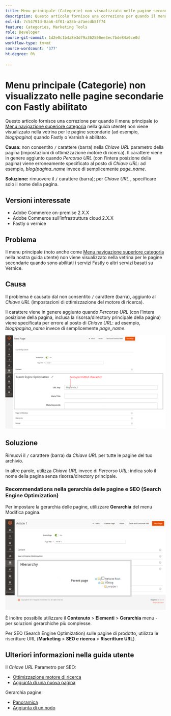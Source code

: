 ```yaml
---
title: Menu principale (Categorie) non visualizzato nelle pagine secondarie con Fastly abilitato
description: Questo articolo fornisce una correzione per quando il menu principale (o il [menu di navigazione superiore per le categorie](https://experienceleague.adobe.com/docs/commerce-admin/catalog/catalog/navigation/navigation-top.html) nella nostra guida utente) non viene visualizzato nella vetrina per le pagine secondarie (ad esempio, *blog/pagina*) quando Fastly o Varnish è abilitato.
exl-id: 7c54791d-8aa6-4f01-a28b-a7aecdb8ff74
feature: Categories, Marketing Tools
role: Developer
source-git-commit: 1d2e0c1b4a8e3d79a362500ee3ec7bde84a6ce0d
workflow-type: tm+mt
source-wordcount: '377'
ht-degree: 0%

---
```


# Menu principale (Categorie) non visualizzato nelle pagine secondarie con Fastly abilitato

Questo articolo fornisce una correzione per quando il menu principale (o [Menu navigazione superiore categoria](/docs/commerce-admin/catalog/catalog/navigation/navigation-top.html) nella guida utente) non viene visualizzato nella vetrina per le pagine secondarie (ad esempio, *blog/pagina*) quando Fastly o Varnish è abilitato.

**Causa:** non consentito `/` carattere (barra) nella *Chiave URL* parametro della pagina (impostazioni di ottimizzazione motore di ricerca). Il carattere viene in genere aggiunto quando *Percorso URL* (con l&#39;intera posizione della pagina) viene erroneamente specificato al posto di *Chiave URL*: ad esempio, *blog/pagina\_name* invece di semplicemente *page\_name*.

**Soluzione:** rimuovere il `/` carattere (barra); per *Chiave URL* , specificare solo il nome della pagina.

## Versioni interessate

* Adobe Commerce on-premise 2.X.X
* Adobe Commerce sull’infrastruttura cloud 2.X.X
* Fastly o vernice

## Problema

Il menu principale (noto anche come [Menu navigazione superiore categoria](/docs/commerce-admin/catalog/catalog/navigation/navigation-top.html) nella nostra guida utente) non viene visualizzato nella vetrina per le pagine secondarie quando sono abilitati i servizi Fastly o altri servizi basati su Vernice.

## Causa

Il problema è causato dal non consentito `/` carattere (barra), aggiunto al *Chiave URL* (impostazioni di ottimizzazione del motore di ricerca).

Il carattere viene in genere aggiunto quando *Percorso URL* (con l’intera posizione della pagina, inclusa la risorsa/directory principale della pagina) viene specificata per errore al posto di *Chiave URL*: ad esempio, *blog/pagina\_name* invece di semplicemente *page\_name*.

![Parametro chiave URL per impostazioni SEO (Search Engine Optimization)](assets/seo_url_key.png)

## Soluzione

Rimuovi il `/` carattere (barra) da *Chiave URL* per tutte le pagine del tuo archivio.

In altre parole, utilizza *Chiave URL* invece di *Percorso URL*: indica solo il nome della pagina senza risorsa/directory principale.

### Recommendations nella gerarchia delle pagine e SEO (Search Engine Optimization)

Per impostare la gerarchia delle pagine, utilizzare **Gerarchia** del menu Modifica pagina.

![Impostazioni gerarchia](assets/hierarchy_hr.png)

È inoltre possibile utilizzare il **Contenuto** > **Elementi** > **Gerarchia** menu - per soluzioni gerarchiche più complesse.

Per SEO (Search Engine Optimization) sulle pagine di prodotto, utilizza le riscritture URL (**Marketing** > **SEO e ricerca** > **Riscritture URL**).

## Ulteriori informazioni nella guida utente

Il *Chiave URL* Parametro per SEO:

* [Ottimizzazione motore di ricerca](/docs/commerce-admin/catalog/categories/create/categories-search-engine-optimization.html)
* [Aggiunta di una nuova pagina](/docs/commerce-admin/content-design/elements/pages/page-add.html)

Gerarchia pagine:

* [Panoramica](/docs/commerce-admin/content-design/elements/pages/page-hierarchy.html)
* [Aggiunta di un nodo](/docs/commerce-admin/content-design/elements/pages/page-hierarchy.html#add-a-hierarchy-node)
